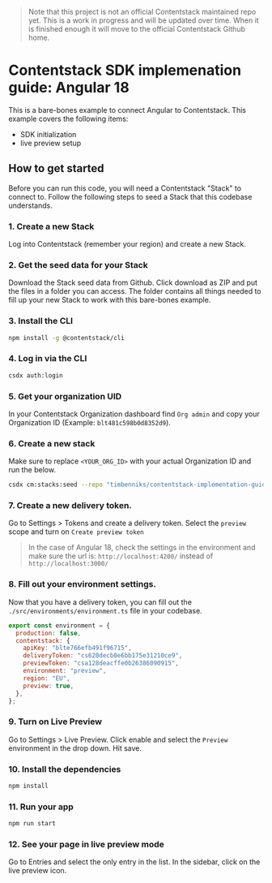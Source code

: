 > Note that this project is not an official Contentstack maintained repo yet. This is a work in progress and will be updated over time. When it is finished enough it will move to the official Contentstack Github home.

# Contentstack SDK implemenation guide: Angular 18

This is a bare-bones example to connect Angular to Contentstack.
This example covers the following items:

- SDK initialization
- live preview setup

## How to get started

Before you can run this code, you will need a Contentstack "Stack" to connect to.
Follow the following steps to seed a Stack that this codebase understands.

### 1. Create a new Stack

Log into Contentstack (remember your region) and create a new Stack.

### 2. Get the seed data for your Stack

Download the Stack seed data from Github. Click download as ZIP and put the files in a folder you can access.
The folder contains all things needed to fill up your new Stack to work with this bare-bones example.

### 3. Install the CLI

```bash
npm install -g @contentstack/cli
```

### 4. Log in via the CLI

```bash
csdx auth:login
```

### 5. Get your organization UID

In your Contentstack Organization dashboard find `Org admin` and copy your Organization ID (Example: `blt481c598b0d8352d9`).

### 6. Create a new stack

Make sure to replace `<YOUR_ORG_ID>` with your actual Organization ID and run the below.

```bash
csdx cm:stacks:seed --repo "timbenniks/contentstack-implementation-guides-seed" --org "<YOUR_ORG_ID>" -n "Implementation Guide Angular"
```

### 7. Create a new delivery token.

Go to Settings > Tokens and create a delivery token. Select the `preview` scope and turn on `Create preview token`

> In the case of Angular 18, check the settings in the environment and make sure the url is: `http://localhost:4200/` instead of `http://localhost:3000/`

### 8. Fill out your environment settings.

Now that you have a delivery token, you can fill out the `./src/environments/environment.ts` file in your codebase.

```js
export const environment = {
  production: false,
  contentstack: {
    apiKey: "blte766efb491f96715",
    deliveryToken: "cs620decb0e6bb175e31210ce9",
    previewToken: "csa128deacffe0b26386090915",
    environment: "preview",
    region: "EU",
    preview: true,
  },
};
```

### 9. Turn on Live Preview

Go to Settings > Live Preview. Click enable and select the `Preview` environment in the drop down. Hit save.

### 10. Install the dependencies

```bash
npm install
```

### 11. Run your app

```bash
npm run start
```

### 12. See your page in live preview mode

Go to Entries and select the only entry in the list.
In the sidebar, click on the live preview icon.

